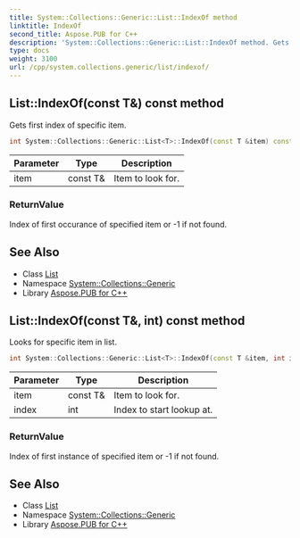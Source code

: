 ```yaml
---
title: System::Collections::Generic::List::IndexOf method
linktitle: IndexOf
second_title: Aspose.PUB for C++
description: 'System::Collections::Generic::List::IndexOf method. Gets first index of specific item in C++.'
type: docs
weight: 3100
url: /cpp/system.collections.generic/list/indexof/
---
```

## List::IndexOf(const T\&) const method


Gets first index of specific item.

```cpp
int System::Collections::Generic::List<T>::IndexOf(const T &item) const override
```


| Parameter | Type | Description |
| --- | --- | --- |
| item | const T\& | Item to look for. |

### ReturnValue

Index of first occurance of specified item or -1 if not found.

## See Also

* Class [List](../)
* Namespace [System::Collections::Generic](../../)
* Library [Aspose.PUB for C++](../../../)
## List::IndexOf(const T\&, int) const method


Looks for specific item in list.

```cpp
int System::Collections::Generic::List<T>::IndexOf(const T &item, int index) const
```


| Parameter | Type | Description |
| --- | --- | --- |
| item | const T\& | Item to look for. |
| index | int | Index to start lookup at. |

### ReturnValue

Index of first instance of specified item or -1 if not found.

## See Also

* Class [List](../)
* Namespace [System::Collections::Generic](../../)
* Library [Aspose.PUB for C++](../../../)
